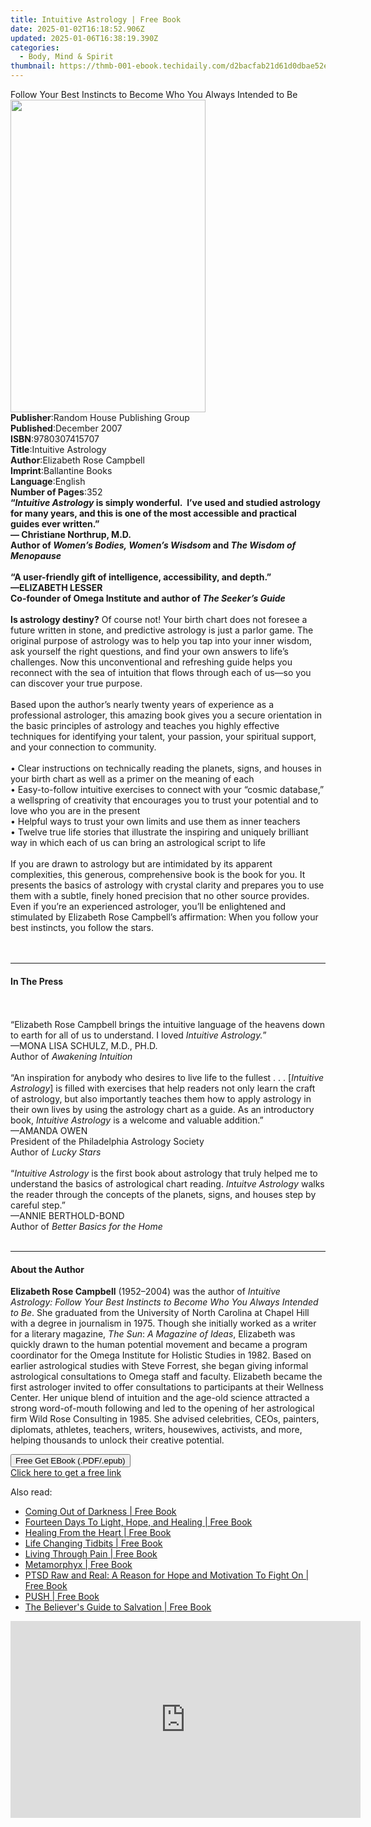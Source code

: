 ```yaml
---
title: Intuitive Astrology | Free Book
date: 2025-01-02T16:18:52.906Z
updated: 2025-01-06T16:38:19.390Z
categories:
  - Body, Mind & Spirit
thumbnail: https://thmb-001-ebook.techidaily.com/d2bacfab21d61d0dbae52efd10f458001793a86f30cef3eb08c40586445109bd.jpg
---
```

<main id="book-container">
  <div class="flex flex-col">
    <div class="book-brief flex-1 py-6 px-4 sm:p-6 md:py-10 md:px-8">
      <!-- brief-->
      <div class="book-brief-main">
        Follow Your Best Instincts to Become Who You Always Intended to Be
      </div>
    </div>
    <div
      class="book-meta-info flex-1 grid gap-4 col-start-1 col-end-3 row-start-1 sm:mb-6 sm:grid-cols-4 lg:gap-6 lg:col-start-2 lg:row-end-6 lg:row-span-6 lg:mb-0"
    >
      <div
        class="book-meta-info-left place-content-center mt-4 p-4 text-sm leading-6 col-start-2 col-span-2 dark:text-slate-400"
      >
        <img
          class="w-full h-500 object-cover rounded-lg sm:h-255 sm:col-span-2 lg:col-span-full"
          src="https://img-001-ebook.techidaily.com/116f2a8cbf59b3e91a25a0ea7049a080b7fc91df2307664d5e6e0eb08afbda59.jpg"
          alt=""
          width="312"
          height="500"
        />
      </div>
      <div
        class="book-meta-info-right mt-2 col-start-1 row-start-2 col-span-3 self-center"
      >
        <!-- meta data  -->
        <div class="flex flex-col px-4 md:px-8">
          <div class="flex-1">
            <strong>Publisher</strong>:<span class="px-2"
              >Random House Publishing Group</span
            >
          </div>
          <div class="flex-1">
            <strong>Published</strong>:<span class="px-2">December 2007</span>
          </div>
          <div class="flex-1">
            <strong>ISBN</strong>:<span class="px-2">9780307415707</span>
          </div>
          <div class="flex-1">
            <strong>Title</strong>:<span class="px-2">Intuitive Astrology</span>
          </div>
          <div class="flex-1">
            <strong>Author</strong>:<span class="px-2"
              >Elizabeth Rose Campbell</span
            >
          </div>
          <div class="flex-1">
            <strong>Imprint</strong>:<span class="px-2">Ballantine Books</span>
          </div>
          <div class="flex-1">
            <strong>Language</strong>:<span class="px-2">English</span>
          </div>
          <div class="flex-1">
            <strong>Number of Pages</strong>:<span class="px-2">352</span>
          </div>
        </div>
      </div>
    </div>
    <div class="book-description flex-1 py-6 px-4 sm:p-6 md:py-10 md:px-8">
      <div class="book-description-main">
        <div accordion-content="" id="description">
          <b
            >“<i>Intuitive Astrology</i> is simply wonderful.&nbsp; I’ve used
            and studied astrology for many years, and this is one of the most
            accessible and practical guides ever written.”<br />— Christiane
            Northrup, M.D.<br />Author of
            <i>Women’s Bodies, Women’s Wisdsom</i> and
            <i>The Wisdom of Menopause</i></b
          ><br /><br /><b
            >“A user-friendly gift of intelligence, accessibility, and depth.”
            <br />—ELIZABETH LESSER<br />
            Co-founder of Omega Institute and author of
            <i>The Seeker’s Guide<br /><br /></i>Is astrology destiny?</b
          >
          Of course not! Your birth chart does not foresee a future written in
          stone, and predictive astrology is just a parlor game. The original
          purpose of astrology was to help you tap into your inner wisdom, ask
          yourself the right questions, and find your own answers to life’s
          challenges. Now this unconventional and refreshing guide helps you
          reconnect with the sea of intuition that flows through each of us—so
          you can discover your true purpose.<br /><br />Based upon the author’s
          nearly twenty years of experience as a professional astrologer, this
          amazing book gives you a secure orientation in the basic principles of
          astrology and teaches you highly effective techniques for identifying
          your talent, your passion, your spiritual support, and your connection
          to community.<br /><br />• Clear instructions on technically reading
          the planets, signs, and houses in your birth chart as well as a primer
          on the meaning of each<br />• Easy-to-follow intuitive exercises to
          connect with your “cosmic database,” a wellspring of creativity that
          encourages you to trust your potential and to love who you are in the
          present<br />• Helpful ways to trust your own limits and use them as
          inner teachers<br />• Twelve true life stories that illustrate the
          inspiring and uniquely brilliant way in which each of us can bring an
          astrological script to life<br /><br />If you are drawn to astrology
          but are intimidated by its apparent complexities, this generous,
          comprehensive book is the book for you. It presents the basics of
          astrology with crystal clarity and prepares you to use them with a
          subtle, finely honed precision that no other source provides. Even if
          you’re an experienced astrologer, you’ll be enlightened and stimulated
          by Elizabeth Rose Campbell’s affirmation: When you follow your best
          instincts, you follow the stars.<br /><br /><i><br /></i>
        </div>
        <div class="accordion-fader"></div>
      </div>
    </div>
    <div class="book-excerpts flex-1 py-6 px-4 sm:p-6 md:py-10 md:px-8">
      <!-- excerpts-->
      <div class="book-excerpts-main">
        <hr />
        <h4 class="placeholder placeholder-heading">
          <span>In The Press</span>
        </h4>
        <p>
          <b
            ><i><br /><br /></i></b
          >“Elizabeth Rose Campbell brings the intuitive language of the heavens
          down to earth for all of us to understand. I loved
          <i>Intuitive Astrology.</i>”<br />—MONA LISA SCHULZ, M.D., PH.D.<br />
          Author of <i>Awakening Intuition<br /><br /></i>“An inspiration for
          anybody who desires to live life to the fullest . . . [<i
            >Intuitive Astrology</i
          >] is filled with exercises that help readers not only learn the craft
          of astrology, but also importantly teaches them how to apply astrology
          in their own lives by using the astrology chart as a guide. As an
          introductory book, <i>Intuitive Astrology</i> is a welcome and
          valuable addition.”<br />—AMANDA OWEN<br />
          President of the Philadelphia Astrology Society<br />
          Author of <i>Lucky Stars<br /><br /></i>“<i>Intuitive Astrology</i> is
          the first book about astrology that truly helped me to understand the
          basics of astrological chart reading. <i>Intuitve Astrology</i> walks
          the reader through the concepts of the planets, signs, and houses step
          by careful step.”<br />—ANNIE BERTHOLD-BOND<br />
          Author of <i>Better Basics for the Home<br /><br /></i>
        </p>
      </div>
    </div>
    <div class="book-about-author flex-1 py-6 px-4 sm:p-6 md:py-10 md:px-8">
      <!-- about author-->
      <div class="book-main-author-main">
        <hr />
        <h4 class="placeholder placeholder-heading">
          <span>About the Author</span>
        </h4>
        <p>
          <b>Elizabeth Rose Campbell</b>&nbsp;(1952–2004) was the author
          of&nbsp;<i
            >Intuitive Astrology:&nbsp;Follow Your Best Instincts to Become Who
            You Always Intended to Be</i
          >. She&nbsp;graduated from the University of North Carolina at Chapel
          Hill with a degree in journalism in 1975. Though she initially worked
          as a writer for a literary magazine,&nbsp;<i>The Sun</i>:&nbsp;<i
            >A Magazine of Ideas</i
          >,&nbsp;Elizabeth was quickly drawn to the human potential movement
          and became a program coordinator for the Omega Institute for Holistic
          Studies in 1982. Based on earlier astrological studies with Steve
          Forrest, she began giving informal astrological consultations to Omega
          staff and faculty. Elizabeth became the first astrologer invited to
          offer consultations to participants at their Wellness Center. Her
          unique blend of intuition and the age-old science attracted a strong
          word-of-mouth following and led to the opening of her astrological
          firm Wild Rose Consulting in 1985. She advised celebrities, CEOs,
          painters, diplomats, athletes, teachers, writers, housewives,
          activists, and more, helping thousands to unlock their creative
          potential.
        </p>
      </div>
    </div>
    <div class="book-free-get flex-1 py-6 px-4 sm:p-6 md:py-10 md:px-8">
      <button
        id="btn-free-get"
        class="bg-blue-500 hover:bg-blue-700 text-white font-bold py-2 px-4 rounded"
      >
        Free Get EBook (.PDF/.epub)
      </button>
      <div id="countdown-display" class="px-2 text-lg mt-2"></div>
      <a
        id="free-link"
        class="hidden bg-blue-500 hover:bg-blue-700 text-white font-bold py-2 px-4 rounded"
        href="https://www.ebooks.com/en-us/book/339580/intuitive-astrology/elizabeth-rose-campbell/"
        target="_blank"
        >Click here to get a free link</a
      >
    </div>
    <script>
      let countdownTime = 0;
      let countdownInterval = null;
      document
        .getElementById('btn-free-get')
        .addEventListener('click', startCountdown);
      function startCountdown() {
        countdownTime = new Date().getTime() + 60000 * 3;
        countdownInterval = setInterval(updateCountdown, 1000);
        document.getElementById('btn-free-get').disabled = true;
        document
          .getElementById('btn-free-get')
          .classList.add('bg-gray-500', 'cursor-not-allowed');
      }
      function updateCountdown() {
        let currentTime = new Date().getTime();
        let timeLeft = countdownTime - currentTime;
        let secondsLeft = Math.floor(timeLeft / 1000);
        document.getElementById('countdown-display').innerHTML =
          `Remaining time: ${secondsLeft} seconds.`;
        if (secondsLeft <= 0) {
          clearInterval(countdownInterval);
          document.getElementById('btn-free-get').classList.add('hidden');
          document.getElementById('free-link').classList.remove('hidden');
          document.getElementById('countdown-display').innerHTML = '';
        }
      }
    </script>
  </div>
</main>

<ins class="adsbygoogle"
      style="display:block"
      data-ad-client="ca-pub-7571918770474297"
      data-ad-slot="8358498916"
      data-ad-format="auto"
      data-full-width-responsive="true"></ins>
    

<span class="atpl-alsoreadstyle">Also read:</span>
<div><ul>
<li><a href="https://novels-ebooks.techidaily.com/210295108-9781644581933-coming-out-of-darkness/"><u>Coming Out of Darkness | Free Book</u></a></li>
<li><a href="https://novels-ebooks.techidaily.com/210295208-9781642998115-fourteen-days-to-light-hope-and-healing/"><u>Fourteen Days To Light, Hope, and Healing | Free Book</u></a></li>
<li><a href="https://novels-ebooks.techidaily.com/210295286-9781644580509-healing-from-the-heart/"><u>Healing From the Heart | Free Book</u></a></li>
<li><a href="https://novels-ebooks.techidaily.com/210295318-9781642582642-life-changing-tidbits/"><u>Life Changing Tidbits | Free Book</u></a></li>
<li><a href="https://novels-ebooks.techidaily.com/210295939-9781644164686-living-through-pain/"><u>Living Through Pain | Free Book</u></a></li>
<li><a href="https://novels-ebooks.techidaily.com/210295360-9781644584514-metamorphyx/"><u>Metamorphyx | Free Book</u></a></li>
<li><a href="https://novels-ebooks.techidaily.com/210295164-9781635254600-ptsd-raw-and-real-a-reason-for-hope-and-motivation-to-fight-on/"><u>PTSD Raw and Real: A Reason for Hope and Motivation To Fight On | Free Book</u></a></li>
<li><a href="https://novels-ebooks.techidaily.com/210295370-9781645155621-push/"><u>PUSH | Free Book</u></a></li>
<li><a href="https://novels-ebooks.techidaily.com/210295841-9781645155584-the-believers-guide-to-salvation/"><u>The Believer's Guide to Salvation | Free Book</u></a></li>
</ul></div>

<!-- affiliate ads begin -->
<iframe width="560" height="315" src="https://www.youtube.com/embed/Zgwn5kVI5V4?si=1j6j4OuSSndFieXU" title="YouTube video player" frameborder="0" allow="accelerometer; autoplay; clipboard-write; encrypted-media; gyroscope; picture-in-picture; web-share" referrerpolicy="strict-origin-when-cross-origin" allowfullscreen></iframe>
<!-- affiliate ads end -->

